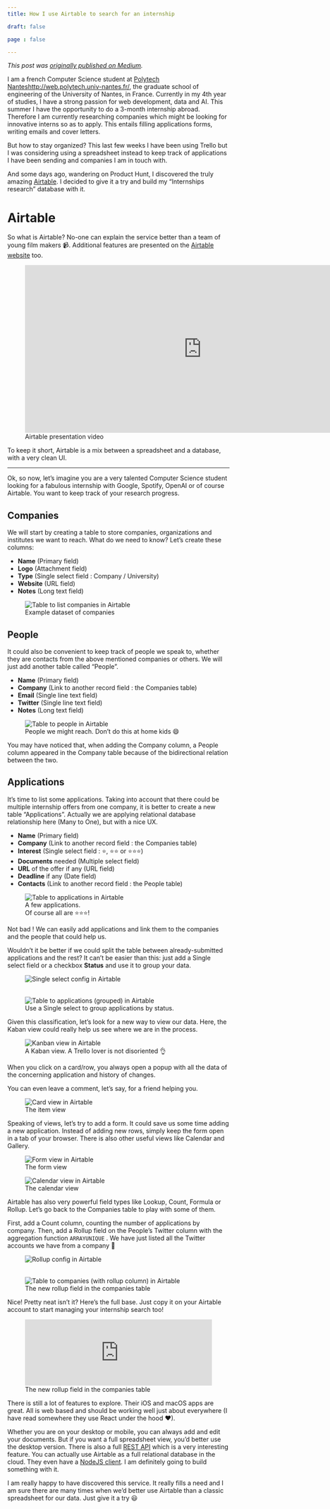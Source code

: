 ```yaml
---
title: How I use Airtable to search for an internship

draft: false

page : false

---
```


*This post was [originally published on Medium](https://medium.com/@guillaumewuip/how-i-use-airtable-to-search-for-an-internship-2807f8adef47).*

I am a french Computer Science student at [Polytech Nantes]()http://web.polytech.univ-nantes.fr/, the graduate school of engineering of the University of Nantes, in France. Currently in my 4th year of studies, I have a strong passion for web development, data and AI. This summer I have the opportunity to do a 3-month internship abroad. Therefore I am currently researching companies which might be looking for innovative interns so as to apply. This entails filling applications forms, writing emails and cover letters.

But how to stay organized? This last few weeks I have been using Trello but I was considering using a spreadsheet instead to keep track of applications I have been sending and companies I am in touch with.

And some days ago, wandering on Product Hunt, I discovered the truly amazing [Airtable](https://airtable.com/). I decided to give it a try and build my “Internships research” database with it.

# Airtable

So what is Airtable? No-one can explain the service better than a team of young film makers 📹. Additional features are presented on the [Airtable website](https://airtable.com/product) too.


<figure>
  <iframe src="https://player.vimeo.com/video/173935150" width="800" height="380" frameborder="0" webkitallowfullscreen mozallowfullscreen allowfullscreen></iframe>
  <figcaption>
    Airtable presentation video
  </figcaption>
</figure>

To keep it short, Airtable is a mix between a spreadsheet and a database, with a very clean UI.

---

Ok, so now, let’s imagine you are a very talented Computer Science student looking for a fabulous internship with Google, Spotify, OpenAI or of course Airtable. You want to keep track of your research progress.

## Companies

We will start by creating a table to store companies, organizations and institutes we want to reach. What do we need to know? Let’s create these columns:

- **Name** (Primary field)
- **Logo** (Attachment field)
- **Type** (Single select field : Company / University)
- **Website** (URL field)
- **Notes** (Long text field)

<figure>
  <img alt="Table to list companies in Airtable" src="/assets/img/airtable-companies.png" />
  <figcaption>
    Example dataset of companies
  </figcaption>
</figure>

## People

It could also be convenient to keep track of people we speak to, whether they are contacts from the above mentioned companies or others. We will just add another table called “People”.

- **Name** (Primary field)
- **Company** (Link to another record field : the Companies table)
- **Email** (Single line text field)
- **Twitter** (Single line text field)
- **Notes** (Long text field)

<figure>
  <img alt="Table to people in Airtable" src="/assets/img/airtable-people.png" />
  <figcaption>
    People we might reach. Don’t do this at home kids 😄
  </figcaption>
</figure>

You may have noticed that, when adding the Company column, a People column appeared in the Company table because of the bidirectional relation between the two.


## Applications

It’s time to list some applications. Taking into account that there could be multiple internship offers from one company, it is better to create a new table “Applications”. Actually we are applying relational database relationship here (Many to One), but with a nice UX.

- **Name** (Primary field)
- **Company** (Link to another record field : the Companies table)
- **Interest** (Single select field : ⭐, ⭐⭐ or ⭐⭐⭐)
- **Documents** needed (Multiple select field)
- **URL** of the offer if any (URL field)
- **Deadline** if any (Date field)
- **Contacts** (Link to another record field : the People table)

<figure>
  <img alt="Table to applications in Airtable" src="/assets/img/airtable-applications.png" />
  <figcaption>
    A few applications.<br />Of course all are ⭐⭐⭐!
  </figcaption>
</figure>

Not bad ! We can easily add applications and link them to the companies and the people that could help us.

Wouldn’t it be better if we could split the table between already-submitted applications and the rest? It can’t be easier than this: just add a Single select field or a checkbox **Status** and use it to group your data.

<figure>
  <div>
    <img style="max-width: 340px; margin-bottom: 2rem;" alt="Single select config in Airtable" src="/assets/img/airtable-single-select.png" />
    <img alt="Table to applications (grouped) in Airtable" src="/assets/img/airtable-applications-grouped.png" />
  </div>
  <figcaption>
    Use a Single select to group applications by status.
  </figcaption>
</figure>

Given this classification, let’s look for a new way to view our data. Here, the Kaban view could really help us see where we are in the process.

<figure>
  <img alt="Kanban view in Airtable" src="/assets/img/airtable-kanban.png" />
  <figcaption>
    A Kaban view. A Trello lover is not disoriented 👌
  </figcaption>
</figure>

When you click on a card/row, you always open a popup with all the data of the concerning application and history of changes.

You can even leave a comment, let’s say, for a friend helping you.

<figure>
  <img alt="Card view in Airtable" src="/assets/img/airtable-card.png" />
  <figcaption>
    The item view
  </figcaption>
</figure>

Speaking of views, let’s try to add a form. It could save us some time adding a new application. Instead of adding new rows, simply keep the form open in a tab of your browser. There is also other useful views like Calendar and Gallery.

<figure>
  <img style="max-width: 440px" alt="Form view in Airtable" src="/assets/img/airtable-form.png" />
  <figcaption>
    The form view
  </figcaption>
</figure>

<figure>
  <img alt="Calendar view in Airtable" src="/assets/img/airtable-calendar.png" />
  <figcaption>
    The calendar view
  </figcaption>
</figure>

Airtable has also very powerful field types like Lookup, Count, Formula or Rollup. Let’s go back to the Companies table to play with some of them.

First, add a Count column, counting the number of applications by company.
Then, add a Rollup field on the People’s Twitter column with the aggregation function `ARRAYUNIQUE` . We have just listed all the Twitter accounts we have from a company 💪

<figure>
  <div>
    <img style="max-width: 340px; margin-bottom: 2rem;" alt="Rollup config in Airtable" src="/assets/img/airtable-rollup.png" />
    <img alt="Table to companies (with rollup column) in Airtable" src="/assets/img/airtable-companies-rollup.png" />
  </div>
  <figcaption>
    The new rollup field in the companies table
  </figcaption>
</figure>

Nice! Pretty neat isn’t it?
Here’s the full base. Just copy it on your Airtable account to start managing your internship search too!

<figure>
  <iframe style="width: 100%; heigth: 440px" scrolling="no" frameborder="0" id="player" src="https://airtable.com/embed/shrSC0RpTWD0NVLuR" allowfullscreen="true"></iframe>
  <figcaption>
    The new rollup field in the companies table
  </figcaption>
</figure>

There is still a lot of features to explore. Their iOS and macOS apps are great. All is web based and should be working well just about everywhere (I have read somewhere they use React under the hood ❤).

Whether you are on your desktop or mobile, you can always add and edit your documents. But if you want a full spreadsheet view, you’d better use the desktop version.
There is also a full [REST API](https://airtable.com/api) which is a very interesting feature. You can actually use Airtable as a full relational database in the cloud. They even have a [NodeJS client](https://github.com/airtable/airtable.js). I am definitely going to build something with it.

I am really happy to have discovered this service. It really fills a need and I am sure there are many times when we’d better use Airtable than a classic spreadsheet for our data. Just give it a try 😃

